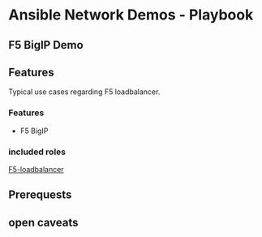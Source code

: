# **Ansible Network Demos - Playbook**

## **F5 BigIP Demo**

## **Features**
Typical use cases regarding F5 loadbalancer.

### **Features**
* F5 BigIP

### **included roles**
[F5-loadbalancer ](https://galaxy.ansible.com/maxrainer/f5_loadbalancer)

## **Prerequests**

## **open caveats**